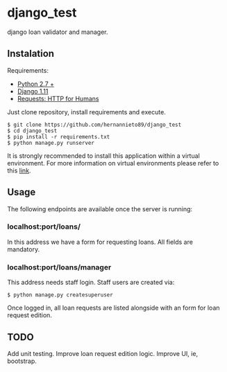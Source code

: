 # django_test
django loan validator and manager.

## Instalation
Requirements:
 - [Python 2.7 +](https://www.python.org/)
 - [Django 1.11](https://www.djangoproject.com/)
 - [Requests: HTTP for Humans](http://docs.python-requests.org/en/master/)
 
Just clone repository, install requirements and execute.
```
$ git clone https://github.com/hernannieto89/django_test 
$ cd django_test
$ pip install -r requirements.txt
$ python manage.py runserver
```

It is strongly recommended to install this application within a virtual environment.
For more information on virtual environments please refer to this [link](https://virtualenvwrapper.readthedocs.io/en/latest/).


## Usage

The following endpoints are available once the server is running:

### localhost:port/loans/
In this address we have a form for requesting loans.
All fields are mandatory.


### localhost:port/loans/manager
This address needs staff login. Staff users are created via:
```
$ python manage.py createsuperuser
```
Once logged in, all loan requests are listed alongside with an form for loan request edition.

## TODO
Add unit testing.
Improve loan request edition logic.
Improve UI, ie, bootstrap.
